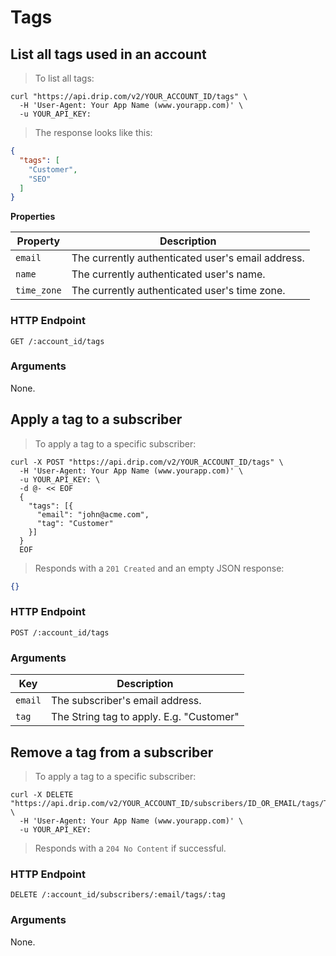 # Tags

## List all tags used in an account

> To list all tags:

```shell
curl "https://api.drip.com/v2/YOUR_ACCOUNT_ID/tags" \
  -H 'User-Agent: Your App Name (www.yourapp.com)' \
  -u YOUR_API_KEY:
```

> The response looks like this:

```json
{
  "tags": [
    "Customer",
    "SEO"
  ]
}
```

**Properties**

<table>
  <thead>
    <tr>
      <th>Property</th>
      <th>Description</th>
    </tr>
  </thead>
  <tbody>
    <tr>
      <td><code>email</code></td>
      <td>The currently authenticated user's email address.</td>
    </tr>
    <tr>
      <td><code>name</code></td>
      <td>The currently authenticated user's name.</td>
    </tr>
    <tr>
      <td><code>time_zone</code></td>
      <td>The currently authenticated user's time zone.</td>
    </tr>
  </tbody>
</table>

### HTTP Endpoint

`GET /:account_id/tags`

### Arguments

None.

## Apply a tag to a subscriber

> To apply a tag to a specific subscriber:

```shell
curl -X POST "https://api.drip.com/v2/YOUR_ACCOUNT_ID/tags" \
  -H 'User-Agent: Your App Name (www.yourapp.com)' \
  -u YOUR_API_KEY: \
  -d @- << EOF
  {
    "tags": [{
      "email": "john@acme.com",
      "tag": "Customer"
    }]
  }
  EOF
```

> Responds with a `201 Created` and an empty JSON response:

```json
{}
```

### HTTP Endpoint

`POST /:account_id/tags`

### Arguments

<table>
  <thead>
    <tr>
      <th>Key</th>
      <th>Description</th>
    </tr>
  </thead>
  <tbody>
    <tr>
      <td><code>email</code></td>
      <td>The subscriber's email address.</td>
    </tr>
    <tr>
      <td><code>tag</code></td>
      <td>The String tag to apply. E.g. "Customer"</td>
    </tr>
  </tbody>
</table>

## Remove a tag from a subscriber

> To apply a tag to a specific subscriber:

```shell
curl -X DELETE "https://api.drip.com/v2/YOUR_ACCOUNT_ID/subscribers/ID_OR_EMAIL/tags/TAG" \
  -H 'User-Agent: Your App Name (www.yourapp.com)' \
  -u YOUR_API_KEY:
```

> Responds with a `204 No Content` if successful.

### HTTP Endpoint

`DELETE /:account_id/subscribers/:email/tags/:tag`

### Arguments

None.
